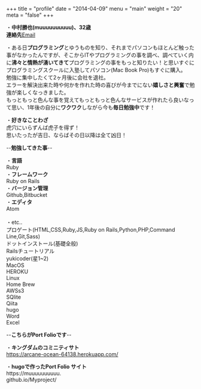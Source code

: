 +++
title = "profile"
date = "2014-04-09"
menu = "main"
weight = "20"
meta = "false"
+++

・**中村勝也(muuuuuuuuuu)、32歳**<br>**連絡先**[Email](mailto:muuuuu10uuuuu@icloud.com)

・ある日**プログラミング**とゆうものを知り、それまでパソコンもほとんど触った事がなかったんですが、そこからITやプログラミングの事を調べ、調べていく内に**沸々と情熱が湧いてきて**プログラミングの事をもっと知りたい！と思いすぐにプログラミングスクールに入塾してパソコン(Mac Book Pro)もすぐに購入。
<br>勉強に集中したくて2ヶ月後に会社を退社。<br>エラーを解決出来た時や何かを作れた時の喜びが今までにない**嬉しさと興奮**で勉強が楽しくなっきました。<br>もっともっと色んな事を覚えてもっともっと色んなサービスが作れたら良いなって思い、1年後の自分に**ワクワク**しながら今も**毎日勉強中**です！

・**好きなことわざ**<br>虎穴にいらずんば虎子を得ず！<br>思いたったが吉日、ならばその日以降は全て凶日！



--**勉強してきた事**--

・**言語**<br>Ruby<br>・**フレームワーク**<br>Ruby on Rails<br>・**バージョン管理**<br>Github,Bitbucket<br>・**エディタ**<br>Atom<br><br>・etc..<br>プロゲート(HTML,CSS,Ruby,JS,Ruby on Rails,Python,PHP,Command Line,Git,Sass)<br>ドットインストール(基礎全般)<br>Railsチュートリアル<br>yukicoder(星1~2)<br>MacOS<br>HEROKU<br>Linux<br>Home Brew<br>AWSs3<br>SQlite<br>Qiita<br>hugo<br>Word<br>Excel

--**こちらがPort Folioです**--

・**キングダムのコミニティサト**<br>https://arcane-ocean-64138.herokuapp.com/

・**hugoで作ったPort Folio サイト**<br>https://muuuuuuuuuu.<br>github.io/Myproject/

<!-- Hugo is a static site engine written in Go.


It makes use of a variety of open source projects including:

* [Cobra](https://github.com/spf13/cobra)
* [Viper](https://github.com/spf13/viper)
* [J Walter Weatherman](https://github.com/spf13/jWalterWeatherman)
* [Cast](https://github.com/spf13/cast)

Learn more and contribute on [GitHub](https://github.com/gohugoio). -->
